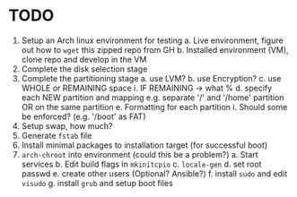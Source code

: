 # TODO
1. Setup an Arch linux environment for testing
    a. Live environment, figure out how to `wget` this zipped repo from GH
    b. Installed environment (VM), clone repo and develop in the VM
2. Complete the disk selection stage
3. Complete the partitioning stage
    a. use LVM?
    b. use Encryption?
    c. use WHOLE or REMAINING space
        i. IF REMAINING -> what %
    d. specify each NEW partition and mapping
        e.g. separate '/' and '/home' partition OR on the same partition
    e. Formatting for each partition
        i. Should some be enforced? (e.g. '/boot' as FAT)
4. Setup swap, how much?
5. Generate `fstab` file
6. Install minimal packages to installation target (for successful boot)
7. `arch-chroot` into environment (could this be a problem?)
    a. Start services
    b. Edit build flags in `mkinitcpio`
    c. `locale-gen`
    d. set root passwd
    e. create other users (Optional? Ansible?)
    f. install `sudo` and edit `visudo`
    g. install `grub` and setup boot files
